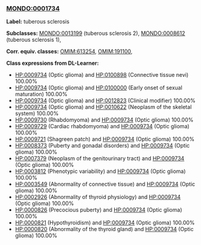 
### [MONDO:0001734](http://purl.obolibrary.org/obo/MONDO_0001734)
**Label:** tuberous sclerosis

**Subclasses:** [MONDO:0013199](http://purl.obolibrary.org/obo/MONDO_0013199) (tuberous sclerosis 2), [MONDO:0008612](http://purl.obolibrary.org/obo/MONDO_0008612) (tuberous sclerosis 1), 

**Corr. equiv. classes:** [OMIM:613254](http://purl.obolibrary.org/obo/OMIM_613254), [OMIM:191100](http://purl.obolibrary.org/obo/OMIM_191100), 

**Class expressions from DL-Learner:**

- [HP:0009734](http://purl.obolibrary.org/obo/HP_0009734) (Optic glioma) and [HP:0100898](http://purl.obolibrary.org/obo/HP_0100898) (Connective tissue nevi) 100.00%
- [HP:0009734](http://purl.obolibrary.org/obo/HP_0009734) (Optic glioma) and [HP:0100000](http://purl.obolibrary.org/obo/HP_0100000) (Early onset of sexual maturation) 100.00%
- [HP:0009734](http://purl.obolibrary.org/obo/HP_0009734) (Optic glioma) and [HP:0012823](http://purl.obolibrary.org/obo/HP_0012823) (Clinical modifier) 100.00%
- [HP:0009734](http://purl.obolibrary.org/obo/HP_0009734) (Optic glioma) and [HP:0010622](http://purl.obolibrary.org/obo/HP_0010622) (Neoplasm of the skeletal system) 100.00%
- [HP:0009730](http://purl.obolibrary.org/obo/HP_0009730) (Rhabdomyoma) and [HP:0009734](http://purl.obolibrary.org/obo/HP_0009734) (Optic glioma) 100.00%
- [HP:0009729](http://purl.obolibrary.org/obo/HP_0009729) (Cardiac rhabdomyoma) and [HP:0009734](http://purl.obolibrary.org/obo/HP_0009734) (Optic glioma) 100.00%
- [HP:0009721](http://purl.obolibrary.org/obo/HP_0009721) (Shagreen patch) and [HP:0009734](http://purl.obolibrary.org/obo/HP_0009734) (Optic glioma) 100.00%
- [HP:0008373](http://purl.obolibrary.org/obo/HP_0008373) (Puberty and gonadal disorders) and [HP:0009734](http://purl.obolibrary.org/obo/HP_0009734) (Optic glioma) 100.00%
- [HP:0007379](http://purl.obolibrary.org/obo/HP_0007379) (Neoplasm of the genitourinary tract) and [HP:0009734](http://purl.obolibrary.org/obo/HP_0009734) (Optic glioma) 100.00%
- [HP:0003812](http://purl.obolibrary.org/obo/HP_0003812) (Phenotypic variability) and [HP:0009734](http://purl.obolibrary.org/obo/HP_0009734) (Optic glioma) 100.00%
- [HP:0003549](http://purl.obolibrary.org/obo/HP_0003549) (Abnormality of connective tissue) and [HP:0009734](http://purl.obolibrary.org/obo/HP_0009734) (Optic glioma) 100.00%
- [HP:0002926](http://purl.obolibrary.org/obo/HP_0002926) (Abnormality of thyroid physiology) and [HP:0009734](http://purl.obolibrary.org/obo/HP_0009734) (Optic glioma) 100.00%
- [HP:0000826](http://purl.obolibrary.org/obo/HP_0000826) (Precocious puberty) and [HP:0009734](http://purl.obolibrary.org/obo/HP_0009734) (Optic glioma) 100.00%
- [HP:0000821](http://purl.obolibrary.org/obo/HP_0000821) (Hypothyroidism) and [HP:0009734](http://purl.obolibrary.org/obo/HP_0009734) (Optic glioma) 100.00%
- [HP:0000820](http://purl.obolibrary.org/obo/HP_0000820) (Abnormality of the thyroid gland) and [HP:0009734](http://purl.obolibrary.org/obo/HP_0009734) (Optic glioma) 100.00%


